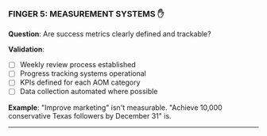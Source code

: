 ### **FINGER 5: MEASUREMENT SYSTEMS** ✋

**Question**: Are success metrics clearly defined and trackable?

**Validation**:

- [ ] Weekly review process established
- [ ] Progress tracking systems operational
- [ ] KPIs defined for each AOM category
- [ ] Data collection automated where possible

**Example**: "Improve marketing" isn't measurable. "Achieve 10,000 conservative Texas followers by December 31" is.

---
